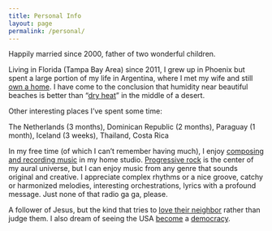 ```yaml
---
title: Personal Info
layout: page
permalink: /personal/
---
```

Happily married since 2000, father of two wonderful children. 

Living in Florida (Tampa Bay Area) since 2011, I grew up in Phoenix but spent a large portion of my life in Argentina, where I met my wife and still <a href="http://www.lamonarcaresidencia.com.ar" target="_blank">own a home</a>. I have come to the conclusion that humidity near beautiful beaches is better than &#8220;<a href="http://www.urbandictionary.com/define.php?term=dry+heat&#038;defid=1885836" target="_blank">dry heat</a>&#8221; in the middle of a desert.

Other interesting places I&#8217;ve spent some time:
  
The Netherlands (3 months), Dominican Republic (2 months), Paraguay (1 month), Iceland (3 weeks), Thailand, Costa Rica

In my free time (of which I can&#8217;t remember having much), I enjoy <a href="https://soundcloud.com/tcarlson/sets/homebrew" target="_blank">composing and recording music</a> in my home studio. <a href="http://gepr.net/bandlist.html" target="_blank">Progressive rock</a> is the center of my aural universe, but I can enjoy music from any genre that sounds original and creative. I appreciate complex rhythms or a nice groove, catchy or harmonized melodies, interesting orchestrations, lyrics with a profound message. Just none of that radio ga ga, please.

A follower of Jesus, but the kind that tries to <a href="http://www.sojo.net" target="_blank">love their neighbor</a> rather than judge them. I also dream of seeing the USA <a href="http://movetoamend.org/" target="_blank">become</a> a <a href="http://www.democracynow.org/" target="_blank">democracy</a>.